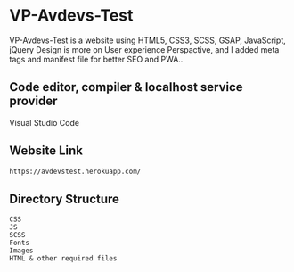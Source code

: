# VP-Avdevs-Test

VP-Avdevs-Test is a website using HTML5, CSS3, SCSS, GSAP, JavaScript, jQuery
Design is more on User experience Perspactive, and I added meta tags and manifest file for better SEO and PWA..

## Code editor, compiler & localhost service provider

Visual Studio Code

## Website Link

```bash
https://avdevstest.herokuapp.com/
```

## Directory Structure

```
CSS
JS
SCSS
Fonts
Images
HTML & other required files
```
